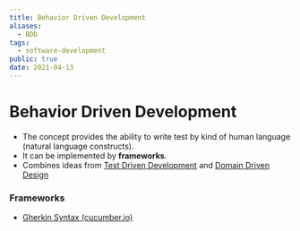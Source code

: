 ```yaml
---
title: Behavior Driven Development
aliases:
  - BDD
tags:
  - software-development
public: true
date: 2021-04-13
---
```


# Behavior Driven Development

* The concept provides the ability to write test by kind of human language (natural language constructs). 
* It can be implemented by **frameworks**.
* Combines ideas from [Test Driven Development](Test%20Driven%20Development.md) and [Domain Driven Design](Domain%20Driven%20Design.md)

### Frameworks

* [Gherkin Syntax (cucumber.io)](https://cucumber.io/docs/gherkin/reference)

